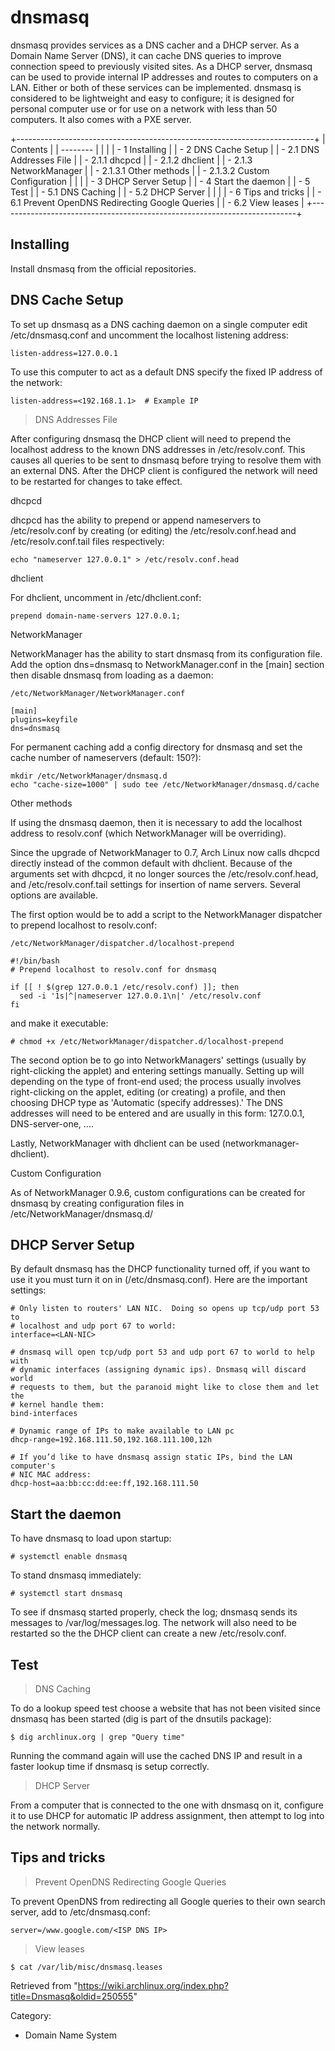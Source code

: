dnsmasq
=======

dnsmasq provides services as a DNS cacher and a DHCP server. As a Domain
Name Server (DNS), it can cache DNS queries to improve connection speed
to previously visited sites. As a DHCP server, dnsmasq can be used to
provide internal IP addresses and routes to computers on a LAN. Either
or both of these services can be implemented. dnsmasq is considered to
be lightweight and easy to configure; it is designed for personal
computer use or for use on a network with less than 50 computers. It
also comes with a PXE server.

+--------------------------------------------------------------------------+
| Contents                                                                 |
| --------                                                                 |
|                                                                          |
| -   1 Installing                                                         |
| -   2 DNS Cache Setup                                                    |
|     -   2.1 DNS Addresses File                                           |
|         -   2.1.1 dhcpcd                                                 |
|         -   2.1.2 dhclient                                               |
|         -   2.1.3 NetworkManager                                         |
|             -   2.1.3.1 Other methods                                    |
|             -   2.1.3.2 Custom Configuration                             |
|                                                                          |
| -   3 DHCP Server Setup                                                  |
| -   4 Start the daemon                                                   |
| -   5 Test                                                               |
|     -   5.1 DNS Caching                                                  |
|     -   5.2 DHCP Server                                                  |
|                                                                          |
| -   6 Tips and tricks                                                    |
|     -   6.1 Prevent OpenDNS Redirecting Google Queries                   |
|     -   6.2 View leases                                                  |
+--------------------------------------------------------------------------+

Installing
----------

Install dnsmasq from the official repositories.

DNS Cache Setup
---------------

To set up dnsmasq as a DNS caching daemon on a single computer edit
/etc/dnsmasq.conf and uncomment the localhost listening address:

    listen-address=127.0.0.1

To use this computer to act as a default DNS specify the fixed IP
address of the network:

    listen-address=<192.168.1.1>  # Example IP

> DNS Addresses File

After configuring dnsmasq the DHCP client will need to prepend the
localhost address to the known DNS addresses in /etc/resolv.conf. This
causes all queries to be sent to dnsmasq before trying to resolve them
with an external DNS. After the DHCP client is configured the network
will need to be restarted for changes to take effect.

dhcpcd

dhcpcd has the ability to prepend or append nameservers to
/etc/resolv.conf by creating (or editing) the /etc/resolv.conf.head and
/etc/resolv.conf.tail files respectively:

    echo "nameserver 127.0.0.1" > /etc/resolv.conf.head

dhclient

For dhclient, uncomment in /etc/dhclient.conf:

    prepend domain-name-servers 127.0.0.1;

NetworkManager

NetworkManager has the ability to start dnsmasq from its configuration
file. Add the option dns=dnsmasq to NetworkManager.conf in the [main]
section then disable dnsmasq from loading as a daemon:

    /etc/NetworkManager/NetworkManager.conf

    [main]
    plugins=keyfile
    dns=dnsmasq

For permanent caching add a config directory for dnsmasq and set the
cache number of nameservers (default: 150?):

    mkdir /etc/NetworkManager/dnsmasq.d
    echo "cache-size=1000" | sudo tee /etc/NetworkManager/dnsmasq.d/cache

Other methods

If using the dnsmasq daemon, then it is necessary to add the localhost
address to resolv.conf (which NetworkManager will be overriding).

Since the upgrade of NetworkManager to 0.7, Arch Linux now calls dhcpcd
directly instead of the common default with dhclient. Because of the
arguments set with dhcpcd, it no longer sources the
/etc/resolv.conf.head, and /etc/resolv.conf.tail settings for insertion
of name servers. Several options are available.

The first option would be to add a script to the NetworkManager
dispatcher to prepend localhost to resolv.conf:

    /etc/NetworkManager/dispatcher.d/localhost-prepend

    #!/bin/bash                                       
    # Prepend localhost to resolv.conf for dnsmasq

    if [[ ! $(grep 127.0.0.1 /etc/resolv.conf) ]]; then
      sed -i '1s|^|nameserver 127.0.0.1\n|' /etc/resolv.conf
    fi

and make it executable:

    # chmod +x /etc/NetworkManager/dispatcher.d/localhost-prepend

The second option be to go into NetworkManagers' settings (usually by
right-clicking the applet) and entering settings manually. Setting up
will depending on the type of front-end used; the process usually
involves right-clicking on the applet, editing (or creating) a profile,
and then choosing DHCP type as 'Automatic (specify addresses).' The DNS
addresses will need to be entered and are usually in this form:
127.0.0.1, DNS-server-one, ....

Lastly, NetworkManager with dhclient can be used
(networkmanager-dhclient).

Custom Configuration

As of NetworkManager 0.9.6, custom configurations can be created for
dnsmasq by creating configuration files in
/etc/NetworkManager/dnsmasq.d/

DHCP Server Setup
-----------------

By default dnsmasq has the DHCP functionality turned off, if you want to
use it you must turn it on in (/etc/dnsmasq.conf). Here are the
important settings:

    # Only listen to routers' LAN NIC.  Doing so opens up tcp/udp port 53 to
    # localhost and udp port 67 to world:
    interface=<LAN-NIC>

    # dnsmasq will open tcp/udp port 53 and udp port 67 to world to help with
    # dynamic interfaces (assigning dynamic ips). Dnsmasq will discard world
    # requests to them, but the paranoid might like to close them and let the 
    # kernel handle them:
    bind-interfaces

    # Dynamic range of IPs to make available to LAN pc
    dhcp-range=192.168.111.50,192.168.111.100,12h

    # If you’d like to have dnsmasq assign static IPs, bind the LAN computer's
    # NIC MAC address:
    dhcp-host=aa:bb:cc:dd:ee:ff,192.168.111.50

Start the daemon
----------------

To have dnsmasq to load upon startup:

    # systemctl enable dnsmasq

To stand dnsmasq immediately:

    # systemctl start dnsmasq

To see if dnsmasq started properly, check the log; dnsmasq sends its
messages to /var/log/messages.log. The network will also need to be
restarted so the the DHCP client can create a new /etc/resolv.conf.

Test
----

> DNS Caching

To do a lookup speed test choose a website that has not been visited
since dnsmasq has been started (dig is part of the dnsutils package):

    $ dig archlinux.org | grep "Query time"

Running the command again will use the cached DNS IP and result in a
faster lookup time if dnsmasq is setup correctly.

> DHCP Server

From a computer that is connected to the one with dnsmasq on it,
configure it to use DHCP for automatic IP address assignment, then
attempt to log into the network normally.

Tips and tricks
---------------

> Prevent OpenDNS Redirecting Google Queries

To prevent OpenDNS from redirecting all Google queries to their own
search server, add to /etc/dnsmasq.conf:

    server=/www.google.com/<ISP DNS IP>

> View leases

    $ cat /var/lib/misc/dnsmasq.leases

Retrieved from
"https://wiki.archlinux.org/index.php?title=Dnsmasq&oldid=250555"

Category:

-   Domain Name System

